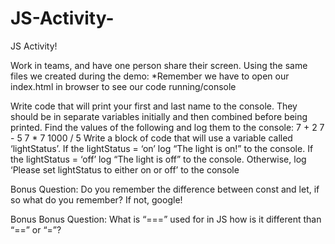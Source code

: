 # JS-Activity-

JS Activity!

Work in teams, and have one person share their screen. 
Using the same files we created during the demo:
*Remember we have to open our index.html in browser to see our code running/console

Write code that will print your first and last name to the console. They should be in separate variables initially and then combined before being printed. 
Find the values of the following and log them to the console:
7 + 2
7 - 5
7 * 7
1000 / 5
Write a block of code that will use a variable called ‘lightStatus’.
If the lightStatus = ‘on’ log “The light is on!” to the console.
If the lightStatus = ‘off’ log “The light is off” to the console.
Otherwise, log ‘Please set lightStatus to either on or off’ to the console



Bonus Question: Do you remember the difference between const and let, if so what do you remember? If not, google!

Bonus Bonus Question: What is “===” used for in JS how is it different than “==” or “=”?
